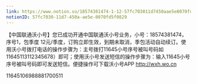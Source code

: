 ```yaml
---
link: https://www.notion.so/18574381474-1-12-57fc703011d7450aae5e0070fd5f0829
notionID: 57fc7030-11d7-450a-ae5e-0070fd5f0829
---
```

【中国联通沃小号】您已成功开通中国联通沃小号业务，小号：18574381474，序号1，包季度 12元/季度，订购立即生效，到期未取消，季包活动自动续订。使用沃小号拨打电话的操作步骤为：主号拨打11645小号序号被叫号码如11645113112345678）即可；使用沃小号发送短信的操作步骤为：输入11645小号序号被叫号码即可发送短信。便捷操作可下载沃小号APP http://wxh.wo.cn


11645106988881700511